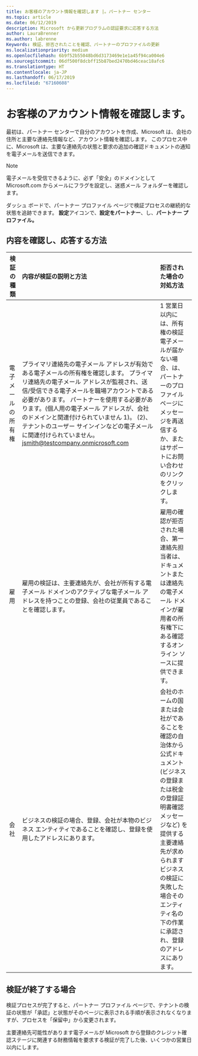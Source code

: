 ```yaml
---
title: お客様のアカウント情報を確認します |。パートナー センター
ms.topic: article
ms.date: 06/12/2019
description: Microsoft から更新プログラムの認証要求に応答する方法
author: LauraBrenner
ms.author: labrenne
Keywords: 検証、拒否されたことを確認、パートナーのプロファイルの更新
ms.localizationpriority: medium
ms.openlocfilehash: 6b9f52b55048bd6d3173469e1e1a45f94ca004e6
ms.sourcegitcommit: 06df500f8dcbff15b87bed2470bd46ceac18afc6
ms.translationtype: HT
ms.contentlocale: ja-JP
ms.lasthandoff: 06/17/2019
ms.locfileid: "67160608"
---
```

# <a name="verify-your-account-information"></a>お客様のアカウント情報を確認します。

最初は、パートナー センターで自分のアカウントを作成、Microsoft は、会社の住所と主要な連絡先情報など、アカウント情報を確認します。 このプロセス中に、Microsoft は、主要な連絡先の状態と要求の追加の確認ドキュメントの通知を電子メールを送信できます。 

>[!Note]
>電子メールを受信できるように、必ず「安全」のドメインとして Microsoft.com からメールにフラグを設定し、迷惑メール フォルダーを確認します。

ダッシュ ボードで、パートナー プロファイル ページで検証プロセスの継続的な状態を追跡できます。 **設定**アイコンで、**設定をパートナー**、し、**パートナー プロファイル。**

## <a name="what-is-verified-and-how-to-respond"></a>内容を確認し、応答する方法

|**検証の種類**   |**内容が検証の説明と方法**   |**拒否された場合の対処方法**   |
|----------------------------|:-----------------------------------|:--------------------------------------|
|電子メールの所有権   |プライマリ連絡先の電子メール アドレスが有効である電子メールの所有権を確認します。  プライマリ連絡先の電子メール アドレスが監視され、送信/受信できる電子メールを職場アカウントである必要があります。  パートナーを使用する必要があります。(個人用の電子メール アドレスが、会社のドメインと関連付けられていません 1)。 (2)、テナントのユーザー サインインなどの電子メールに関連付けられていません。 jsmith@testcompany.onmicrosoft.com   |1 営業日以内には、所有権の検証電子メールが届かない場合、は、パートナーのプロファイル ページにメッセージを再送信するか、またはサポートにお問い合わせのリンクをクリックします。|
|雇用 |雇用の検証は、主要連絡先が、会社が所有する電子メール ドメインのアクティブな電子メール アドレスを持つことの登録、会社の従業員であることを確認します。|雇用の確認が拒否された場合、第一連絡先担当者は、ドキュメントまたは連絡先の電子メール ドメインが雇用者の所有権下にある確認するオンライン ソースに提供できます。|
|会社   |ビジネスの検証の場合、登録、会社が本物のビジネス エンティティであることを確認し、登録を使用したアドレスにあります。|会社のホームの国または会社がであることを確認の自治体から公式ドキュメント (ビジネスの登録または税金の登録証明書確認メッセージなど) を提供する主要連絡先が求められますビジネスの検証に失敗した場合そのエンティティ名の下の作業に承認され、登録のアドレスにあります。|

## <a name="when-verification-concludes"></a>検証が終了する場合

検証プロセスが完了すると、パートナー プロファイル ページで、テナントの検証の状態が「承認」と状態がそのページに表示される手順が表示されなくなりますが、プロセスを「保留中」から変更されます。

主要連絡先可能性があります電子メールが Microsoft から登録のクレジット確認ステージに関連する財務情報を要求する検証が完了した後、いくつかの営業日以内にします。